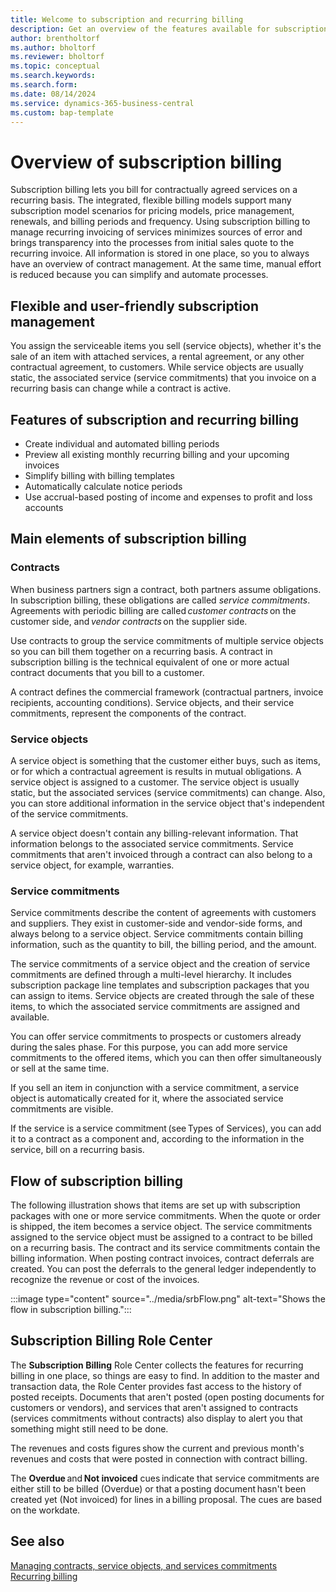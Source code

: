 ```yaml
---
title: Welcome to subscription and recurring billing 
description: Get an overview of the features available for subscription and recurring billing.
author: brentholtorf
ms.author: bholtorf
ms.reviewer: bholtorf
ms.topic: conceptual
ms.search.keywords: 
ms.search.form: 
ms.date: 08/14/2024
ms.service: dynamics-365-business-central
ms.custom: bap-template
---
```


# Overview of subscription billing

Subscription billing lets you bill for contractually agreed services on a recurring basis. The integrated, flexible billing models support many subscription model scenarios for pricing models, price management, renewals, and billing periods and frequency. Using subscription billing to manage recurring invoicing of services minimizes sources of error and brings transparency into the processes from initial sales quote to the recurring invoice. All information is stored in one place, so you to always have an overview of contract management. At the same time, manual effort is reduced because you can simplify and automate processes.  

## Flexible and user-friendly subscription management

You assign the serviceable items you sell (service objects), whether it's the sale of an item with attached services, a rental agreement, or any other contractual agreement, to customers. While service objects are usually static, the associated service (service commitments) that you invoice on a recurring basis can change while a contract is active.

## Features of subscription and recurring billing

* Create individual and automated billing periods
* Preview all existing monthly recurring billing and your upcoming invoices
* Simplify billing with billing templates
* Automatically calculate notice periods
* Use accrual-based posting of income and expenses to profit and loss accounts

## Main elements of subscription billing 

### Contracts​

When business partners sign a contract, both partners assume obligations. In subscription billing, these obligations are called *service commitments*. Agreements with periodic billing are called *customer contracts* on the customer side, and *vendor contracts* on the supplier side.

Use contracts to group the service commitments of multiple service objects so you can bill them together on a recurring basis. A contract in subscription billing is the technical equivalent of one or more actual contract documents that you bill to a customer.

A contract defines the commercial framework (contractual partners, invoice recipients, accounting conditions). Service objects, and their service commitments, represent the components of the contract.

### Service objects​

A service object is something that the customer either buys, such as items, or for which a contractual agreement is results in mutual obligations. A service object is assigned to a customer. The service object is usually static, but the associated services (service commitments) can change. Also, you can store additional information in the service object that's independent of the service commitments.

A service object doesn't contain any billing-relevant information. That information belongs to the associated service commitments. Service commitments that aren't invoiced through a contract can also belong to a service object, for example, warranties.

### Service commitments​

Service commitments describe the content of agreements with customers and suppliers. They exist in customer-side and vendor-side forms, and always belong to a service object. Service commitments contain billing information, such as the quantity to bill, the billing period, and the amount.

The service commitments of a service object and the creation of service commitments are defined through a multi-level hierarchy. It includes subscription package line templates and subscription packages that you can assign to items. Service objects are created through the sale of these items, to which the associated service commitments are assigned and available.

You can offer service commitments to prospects or customers already during the sales phase. For this purpose, you can add more service commitments to the offered items, which you can then offer simultaneously or sell at the same time.

If you sell an item in conjunction with a service commitment, a service object is automatically created for it, where the associated service commitments are visible. <!--Don't understand what we mean by "visible" here-->

If the service is a service commitment (see Types of Services), you can add it to a contract as a component and, according to the information in the service, bill on a recurring basis.

## Flow of subscription billing​

The following illustration shows that items are set up with subscription packages with one or more service commitments. When the quote or order is shipped, the item becomes a service object. The service commitments assigned to the service object must be assigned to a contract to be billed on a recurring basis. The contract and its service commitments contain the billing information. When posting contract invoices, contract deferrals are created. You can post the deferrals to the general ledger independently to recognize the revenue or cost of the invoices.

:::image type="content" source="../media/srbFlow.png" alt-text="Shows the flow in subscription billing.":::

## Subscription Billing Role Center​

The **Subscription Billing** Role Center collects the features for recurring billing in one place, so things are easy to find. In addition to the master and transaction data, the Role Center provides fast access to the history of posted receipts. Documents that aren't posted (open posting documents for customers or vendors), and services that aren't assigned to contracts (services commitments without contracts) also display to alert you that something might still need to be done.

The revenues and costs figures show the current and previous month's revenues and costs that were posted in connection with contract billing.

The **Overdue** and **Not invoiced** cues indicate that service commitments are either still to be billed (Overdue) or that a posting document hasn't been created yet (Not invoiced) for lines in a billing proposal. The cues are based on the workdate.

## See also

[Managing contracts, service objects, and services commitments](working-with-contracts/contracts-services-mgmt.md)  
[Recurring billing](recurring-billing.md)  
